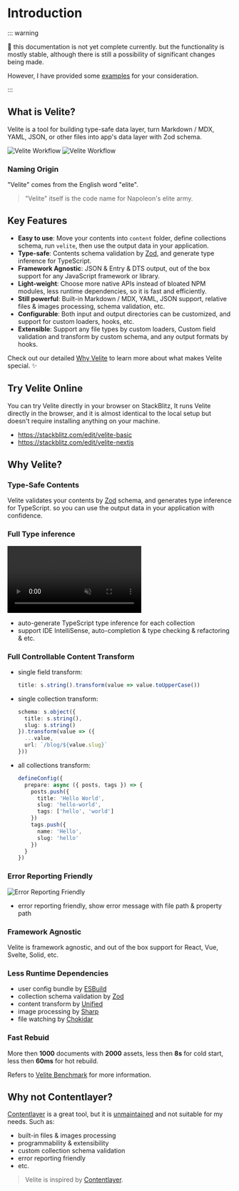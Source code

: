 # Introduction

::: warning

🚧 this documentation is not yet complete currently. but the functionality is mostly stable, although there is still a possibility of significant changes being made.

However, I have provided some [examples](https://github.com/zce/velite/tree/main/examples) for your consideration.

:::

## What is Velite?

Velite is a tool for building type-safe data layer, turn Markdown / MDX, YAML, JSON, or other files into app's data layer with Zod schema.

![Velite Workflow](/assets/flow-dark.svg#dark 'Velite Workflow')
![Velite Workflow](/assets/flow.svg#light 'Velite Workflow')

### Naming Origin

"Velite" comes from the English word "elite".

> "Velite" itself is the code name for Napoleon's elite army.

## Key Features

- **Easy to use**: Move your contents into `content` folder, define collections schema, run `velite`, then use the output data in your application.
- **Type-safe**: Contents schema validation by [Zod](https://zod.dev), and generate type inference for TypeScript.
- **Framework Agnostic**: JSON & Entry & DTS output, out of the box support for any JavaScript framework or library.
- **Light-weight**: Choose more native APIs instead of bloated NPM modules, less runtime dependencies, so it is fast and efficiently.
- **Still powerful**: Built-in Markdown / MDX, YAML, JSON support, relative files & images processing, schema validation, etc.
- **Configurable**: Both input and output directories can be customized, and support for custom loaders, hooks, etc.
- **Extensible**: Support any file types by custom loaders, Custom field validation and transform by custom schema, and any output formats by hooks.

Check out our detailed [Why Velite](#why-velite) to learn more about what makes Velite special. ✨

## Try Velite Online

You can try Velite directly in your browser on StackBlitz, It runs Velite directly in the browser, and it is almost identical to the local setup but doesn't require installing anything on your machine.

- https://stackblitz.com/edit/velite-basic
- https://stackblitz.com/edit/velite-nextjs

## Why Velite?

### Type-Safe Contents

Velite validates your contents by [Zod](https://zod.dev) schema, and generates type inference for TypeScript. so you can use the output data in your application with confidence.

### Full Type inference

<p><video src="/assets/type-inference@2x.mp4" loop muted autoplay /></p>

- auto-generate TypeScript type inference for each collection
- support IDE IntelliSense, auto-completion & type checking & refactoring & etc.

### Full Controllable Content Transform

- single field transform:
  ```ts
  title: s.string().transform(value => value.toUpperCase())
  ```
- single collection transform:
  ```ts
  schema: s.object({
    title: s.string(),
    slug: s.string()
  }).transform(value => ({
    ...value,
    url: `/blog/${value.slug}`
  }))
  ```
- all collections transform:
  ```ts
  defineConfig({
    prepare: async ({ posts, tags }) => {
      posts.push({
        title: 'Hello World',
        slug: 'hello-world',
        tags: ['hello', 'world']
      })
      tags.push({
        name: 'Hello',
        slug: 'hello'
      })
    }
  })
  ```

### Error Reporting Friendly

![Error Reporting Friendly](/assets/error-reporting-friendly.jpg)

- error reporting friendly, show error message with file path & property path

### Framework Agnostic

Velite is framework agnostic, and out of the box support for React, Vue, Svelte, Solid, etc.

### Less Runtime Dependencies

- user config bundle by [ESBuild](https://esbuild.github.io)
- collection schema validation by [Zod](https://zod.dev)
- content transform by [Unified](https://unifiedjs.com)
- image processing by [Sharp](https://sharp.pixelplumbing.com)
- file watching by [Chokidar](https://github.com/paulmillr/chokidar)

### Fast Rebuid

More then **1000** documents with **2000** assets, less then **8s** for cold start, less then **60ms** for hot rebuild.

Refers to [Velite Benchmark](https://github.com/zce/velite-benchmark) for more information.

## Why not Contentlayer?

[Contentlayer](https://contentlayer.dev) is a great tool, but it is [unmaintained](https://github.com/contentlayerdev/contentlayer/issues/429) and not suitable for my needs. Such as:

- built-in files & images processing
- programmability & extensibility
- custom collection schema validation
- error reporting friendly
- etc.

> Velite is inspired by [Contentlayer](https://contentlayer.dev).
